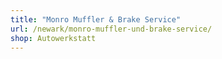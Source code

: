 ```yaml
---
title: "Monro Muffler & Brake Service"
url: /newark/monro-muffler-und-brake-service/
shop: Autowerkstatt
---
```

